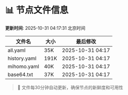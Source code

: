 # 📊 节点文件信息

**更新时间**: 2025-10-31 04:17:31 北京时间

| 文件名 | 大小 | 最后修改 |
|--------|------|----------|
| all.yaml | 35K | 2025-10-31 04:17 |
| history.yaml | 191K | 2025-10-31 04:17 |
| mihomo.yaml | 40K | 2025-10-31 04:17 |
| base64.txt | 37K | 2025-10-31 04:17 |

> 🔄 文件每30分钟自动更新，确保节点的新鲜度和可用性
